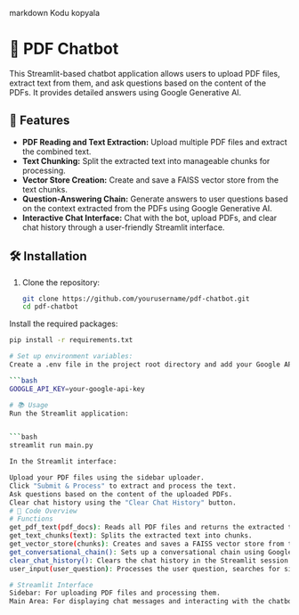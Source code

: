 markdown
Kodu kopyala
# 🤖 PDF Chatbot

This Streamlit-based chatbot application allows users to upload PDF files, extract text from them, and ask questions based on the content of the PDFs. It provides detailed answers using Google Generative AI.

## 🚀 Features

- **PDF Reading and Text Extraction:** Upload multiple PDF files and extract the combined text.
- **Text Chunking:** Split the extracted text into manageable chunks for processing.
- **Vector Store Creation:** Create and save a FAISS vector store from the text chunks.
- **Question-Answering Chain:** Generate answers to user questions based on the context extracted from the PDFs using Google Generative AI.
- **Interactive Chat Interface:** Chat with the bot, upload PDFs, and clear chat history through a user-friendly Streamlit interface.

## 🛠️ Installation

1. Clone the repository:
   ```bash
   git clone https://github.com/yourusername/pdf-chatbot.git
   cd pdf-chatbot
Install the required packages:

   ```bash
pip install -r requirements.txt

# Set up environment variables:
Create a .env file in the project root directory and add your Google API key:

   ```bash
GOOGLE_API_KEY=your-google-api-key

# 📚 Usage
Run the Streamlit application:


   ```bash
streamlit run main.py

In the Streamlit interface:

Upload your PDF files using the sidebar uploader.
Click "Submit & Process" to extract and process the text.
Ask questions based on the content of the uploaded PDFs.
Clear chat history using the "Clear Chat History" button.
# 📂 Code Overview
# Functions
get_pdf_text(pdf_docs): Reads all PDF files and returns the extracted text.
get_text_chunks(text): Splits the extracted text into chunks.
get_vector_store(chunks): Creates and saves a FAISS vector store from text chunks.
get_conversational_chain(): Sets up a conversational chain using Google Generative AI.
clear_chat_history(): Clears the chat history in the Streamlit session state.
user_input(user_question): Processes the user question, searches for similar documents, and returns the response from the conversational chain.

# Streamlit Interface
Sidebar: For uploading PDF files and processing them.
Main Area: For displaying chat messages and interacting with the chatbot.
